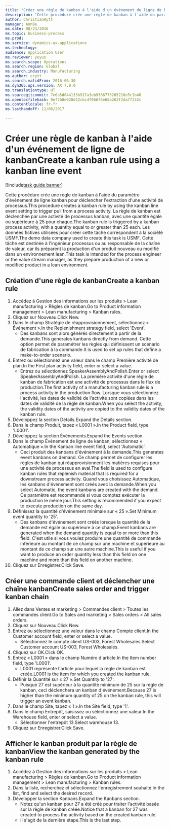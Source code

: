 ```yaml
--- 
title: "Créer une règle de kanban à l'aide d'un événement de ligne de kanban"
description: "Cette procédure crée une règle de kanban à l'aide du paramètre d'événement de ligne kanban pour déclencher l'extraction d'une activité de processus."
author: ChristianRytt
manager: AnnBe
ms.date: 08/24/2016
ms.topic: business-process
ms.prod: 
ms.service: dynamics-ax-applications
ms.technology: 
audience: Application User
ms.reviewer: yuyus
ms.search.scope: Operations
ms.search.region: Global
ms.search.industry: Manufacturing
ms.author: crytt
ms.search.validFrom: 2016-06-30
ms.dyn365.ops.version: AX 7.0.0
ms.translationtype: HT
ms.sourcegitcommit: 7e0a5d044133b917a3eb9386773205218e5c1b40
ms.openlocfilehash: 9ef7b8e920d22cbc4f96676e68a263f2da7f232c
ms.contentlocale: fr-fr
ms.lasthandoff: 11/06/2017

---
```

# <a name="create-a-kanban-rule-using-a-kanban-line-event"></a><span data-ttu-id="49433-103">Créer une règle de kanban à l'aide d'un événement de ligne de kanban</span><span class="sxs-lookup"><span data-stu-id="49433-103">Create a kanban rule using a kanban line event</span></span>

[!include[task guide banner](../../includes/task-guide-banner.md)]

<span data-ttu-id="49433-104">Cette procédure crée une règle de kanban à l'aide du paramètre d'événement de ligne kanban pour déclencher l'extraction d'une activité de processus.</span><span class="sxs-lookup"><span data-stu-id="49433-104">This procedure creates a kanban rule by using the kanban line event setting to trigger pull from a process activity.</span></span> <span data-ttu-id="49433-105">La règle de kanban est déclenchée par une activité de processus kanban, avec une quantité égale ou supérieure à 25 pour chaque.</span><span class="sxs-lookup"><span data-stu-id="49433-105">The kanban rule is triggered by a kanban process activity, with a quantity equal to or greater than 25 each.</span></span> <span data-ttu-id="49433-106">Les données fictives utilisées pour créer cette tâche correspondent à la société USMF.</span><span class="sxs-lookup"><span data-stu-id="49433-106">The demo data company used to create this task is USMF.</span></span> <span data-ttu-id="49433-107">Cette tâche est destinée à l'ingénieur processus ou au responsable de la chaîne de valeur, car ils préparent la production d'un produit nouveau ou modifié dans un environnement lean.</span><span class="sxs-lookup"><span data-stu-id="49433-107">This task is intended for the process engineer or the value stream manager, as they prepare production of a new or modified product in a lean environment.</span></span>


## <a name="create-a-kanban-rule"></a><span data-ttu-id="49433-108">Création d'une règle de kanban</span><span class="sxs-lookup"><span data-stu-id="49433-108">Create a kanban rule</span></span>
1. <span data-ttu-id="49433-109">Accédez à Gestion des informations sur les produits > Lean manufacturing > Règles de kanban.</span><span class="sxs-lookup"><span data-stu-id="49433-109">Go to Product information management > Lean manufacturing > Kanban rules.</span></span>
2. <span data-ttu-id="49433-110">Cliquez sur Nouveau.</span><span class="sxs-lookup"><span data-stu-id="49433-110">Click New.</span></span>
3. <span data-ttu-id="49433-111">Dans le champ Stratégie de réapprovisionnement, sélectionnez « Événement ».</span><span class="sxs-lookup"><span data-stu-id="49433-111">In the Replenishment strategy field, select 'Event'.</span></span>
    * <span data-ttu-id="49433-112">Des kanbans sont alors générés directement à partir de la demande.</span><span class="sxs-lookup"><span data-stu-id="49433-112">This generates kanbans directly from demand.</span></span> <span data-ttu-id="49433-113">Cette option permet de paramétrer les règles qui définissent un scénario de fabrication à la commande.</span><span class="sxs-lookup"><span data-stu-id="49433-113">It is used to set up rules that define a make-to-order scenario.</span></span>  
4. <span data-ttu-id="49433-114">Entrez ou sélectionnez une valeur dans le champ Première activité de plan.</span><span class="sxs-lookup"><span data-stu-id="49433-114">In the First plan activity field, enter or select a value.</span></span>
    * <span data-ttu-id="49433-115">Entrez ou sélectionnez SpeakerAssemblyAndPolish.</span><span class="sxs-lookup"><span data-stu-id="49433-115">Enter or select SpeakerAssemblyAndPolish.</span></span> <span data-ttu-id="49433-116">La première activité d'une règle de kanban de fabrication est une activité de processus dans le flux de production.</span><span class="sxs-lookup"><span data-stu-id="49433-116">The first activity of a manufacturing kanban rule is a process activity in the production flow.</span></span> <span data-ttu-id="49433-117">Lorsque vous sélectionnez l'activité, les dates de validité de l'activité sont copiées dans les dates de validité de la règle de kanban.</span><span class="sxs-lookup"><span data-stu-id="49433-117">When you select the activity, the validity dates of the activity are copied to the validity dates of the kanban rule.</span></span>  
5. <span data-ttu-id="49433-118">Développez la section Détails.</span><span class="sxs-lookup"><span data-stu-id="49433-118">Expand the Details section.</span></span>
6. <span data-ttu-id="49433-119">Dans le champ Produit, tapez « L0001 ».</span><span class="sxs-lookup"><span data-stu-id="49433-119">In the Product field, type 'L0001'.</span></span>
7. <span data-ttu-id="49433-120">Développez la section Événements.</span><span class="sxs-lookup"><span data-stu-id="49433-120">Expand the Events section.</span></span>
8. <span data-ttu-id="49433-121">Dans le champ Événement de ligne de kanban, sélectionnez « Automatique ».</span><span class="sxs-lookup"><span data-stu-id="49433-121">In the Kanban line event field, select 'Automatic'.</span></span>
    * <span data-ttu-id="49433-122">Ceci produit des kanbans d'événement à la demande.</span><span class="sxs-lookup"><span data-stu-id="49433-122">This generates event kanbans on demand.</span></span>  <span data-ttu-id="49433-123">Ce champ permet de configurer les règles de kanban qui réapprovisionnent les matières requises pour une activité de processus en aval.</span><span class="sxs-lookup"><span data-stu-id="49433-123">The field is used to configure kanban rules that replenish material that is required for a downstream process activity.</span></span> <span data-ttu-id="49433-124">Quand vous choisissez Automatique, les kanbans d'événement sont créés avec la demande.</span><span class="sxs-lookup"><span data-stu-id="49433-124">When you select Automatic, the event kanbans are created with the demand.</span></span> <span data-ttu-id="49433-125">Ce paramètre est recommandé si vous comptez exécuter la production le même jour.</span><span class="sxs-lookup"><span data-stu-id="49433-125">This setting is recommended if you expect to execute production on the same day.</span></span>  
9. <span data-ttu-id="49433-126">Définissez la quantité d'événement minimale sur « 25 ».</span><span class="sxs-lookup"><span data-stu-id="49433-126">Set Minimum event quantity to '25'.</span></span>
    * <span data-ttu-id="49433-127">Des kanbans d'événement sont créés lorsque la quantité de la demande est égale ou supérieure à ce champ.</span><span class="sxs-lookup"><span data-stu-id="49433-127">Event kanbans are generated when the demand quantity is equal to or more than this field.</span></span> <span data-ttu-id="49433-128">C'est utile si vous voulez produire une quantité de commande inférieure au montant de ce champ sur une machine et supérieure au montant de ce champ sur une autre machine.</span><span class="sxs-lookup"><span data-stu-id="49433-128">This is useful if you want to produce an order quantity less than this field on one machine and more than this field on another machine.</span></span>  
10. <span data-ttu-id="49433-129">Cliquez sur Enregistrer.</span><span class="sxs-lookup"><span data-stu-id="49433-129">Click Save.</span></span>

## <a name="create-sales-order-and-trigger-kanban-chain"></a><span data-ttu-id="49433-130">Créer une commande client et déclencher une chaîne kanban</span><span class="sxs-lookup"><span data-stu-id="49433-130">Create sales order and trigger kanban chain</span></span>
1. <span data-ttu-id="49433-131">Allez dans Ventes et marketing > Commandes client > Toutes les commandes client.</span><span class="sxs-lookup"><span data-stu-id="49433-131">Go to Sales and marketing > Sales orders > All sales orders.</span></span>
2. <span data-ttu-id="49433-132">Cliquez sur Nouveau.</span><span class="sxs-lookup"><span data-stu-id="49433-132">Click New.</span></span>
3. <span data-ttu-id="49433-133">Entrez ou sélectionnez une valeur dans le champ Compte client.</span><span class="sxs-lookup"><span data-stu-id="49433-133">In the Customer account field, enter or select a value.</span></span>
    * <span data-ttu-id="49433-134">Sélectionnez le compte client US-003, Forest Wholesales.</span><span class="sxs-lookup"><span data-stu-id="49433-134">Select Customer account US-003, Forest Wholesales.</span></span>  
4. <span data-ttu-id="49433-135">Cliquez sur OK.</span><span class="sxs-lookup"><span data-stu-id="49433-135">Click OK.</span></span>
5. <span data-ttu-id="49433-136">Entrez « L0001 » dans le champ Numéro d'article.</span><span class="sxs-lookup"><span data-stu-id="49433-136">In the Item number field, type 'L0001'.</span></span>
    * <span data-ttu-id="49433-137">L0001 représente l'article pour lequel la règle de kanban est créée.</span><span class="sxs-lookup"><span data-stu-id="49433-137">L0001 is the item for which you created the kanban rule.</span></span>  
6. <span data-ttu-id="49433-138">Définir la Quantité sur « 27 ».</span><span class="sxs-lookup"><span data-stu-id="49433-138">Set Quantity to '27'.</span></span>
    * <span data-ttu-id="49433-139">Puisque 27 est supérieur à la quantité minimum de 25 sur la règle de kanban, ceci déclenchera un kanban d'événement.</span><span class="sxs-lookup"><span data-stu-id="49433-139">Because 27 is higher than the minimum quantity of 25 on the kanban rule, this will trigger an event kanban.</span></span>  
7. <span data-ttu-id="49433-140">Dans le champ Site, tapez « 1 ».</span><span class="sxs-lookup"><span data-stu-id="49433-140">In the Site field, type '1'.</span></span>
8. <span data-ttu-id="49433-141">Dans le champ Entrepôt, saisissez ou sélectionnez une valeur.</span><span class="sxs-lookup"><span data-stu-id="49433-141">In the Warehouse field, enter or select a value.</span></span>
    * <span data-ttu-id="49433-142">Sélectionner l'entrepôt 13.</span><span class="sxs-lookup"><span data-stu-id="49433-142">Select warehouse 13.</span></span>  
9. <span data-ttu-id="49433-143">Cliquez sur Enregistrer.</span><span class="sxs-lookup"><span data-stu-id="49433-143">Click Save.</span></span>

## <a name="view-the-kanban-generated-by-the-kanban-rule"></a><span data-ttu-id="49433-144">Afficher le kanban produit par la règle de kanban</span><span class="sxs-lookup"><span data-stu-id="49433-144">View the kanban generated by the kanban rule</span></span>
1. <span data-ttu-id="49433-145">Accédez à Gestion des informations sur les produits > Lean manufacturing > Règles de kanban.</span><span class="sxs-lookup"><span data-stu-id="49433-145">Go to Product information management > Lean manufacturing > Kanban rules.</span></span>
2. <span data-ttu-id="49433-146">Dans la liste, recherchez et sélectionnez l'enregistrement souhaité.</span><span class="sxs-lookup"><span data-stu-id="49433-146">In the list, find and select the desired record.</span></span>
3. <span data-ttu-id="49433-147">Développer la section Kanbans.</span><span class="sxs-lookup"><span data-stu-id="49433-147">Expand the Kanbans section.</span></span>
    * <span data-ttu-id="49433-148">Notez qu'un kanban pour 27 a été créé pour traiter l'activité basée sur la règle de kanban créée.</span><span class="sxs-lookup"><span data-stu-id="49433-148">Notice that a kanban for 27 was created to process the  activity based on the created kanban rule.</span></span>  
    * <span data-ttu-id="49433-149">Il s'agit de la dernière étape.</span><span class="sxs-lookup"><span data-stu-id="49433-149">This is the last step.</span></span>  


